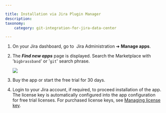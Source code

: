 ```yaml
---

title: Installation via Jira Plugin Manager
description:
taxonomy:
    category: git-integration-for-jira-data-center

---
```

1.  On your Jira dashboard, go to  Jira Administration ➜ **Manage apps**.

2.  The _**Find new apps**_ page is displayed. Search the Marketplace with '`bigbrassband`' or '`git`' search phrase.

    ![](/wp-content/uploads/gij-docs-installation-jira-admin-addon-find-gitplugin-c.png)
3.  Buy the app or start the free trial for 30 days.

4.  Login to your Jira account, if required, to proceed installation of the app. The license key is automatically configured into the app configuration for free trial licenses. For purchased license keys, see [Managing license key](/git-integration-for-jira-data-center/managing-license-key-gij-self-managed/).

